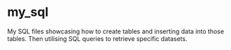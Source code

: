 # my_sql

My SQL files showcasing how to create tables and inserting data into those tables. Then utilising SQL queries to retrieve specific datasets. 
